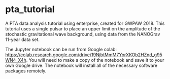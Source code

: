 # pta_tutorial
A PTA data analysis tutorial using enterprise, created for GWPAW 2018. This tutorial uses a single pulsar to place an upper limit on the amplitude of the stochastic gravitational wave background, using data from the NANOGrav 11-year data set.

The Jupyter notebook can be run from Google colab: https://colab.research.google.com/drive/19NjbtMmM7YorXKOb2HZnd_g95WN4_X4h. You will need to make a copy of the notebook and save it to your own Google drive. The notebook will install all of the necessary software packages remotely.
